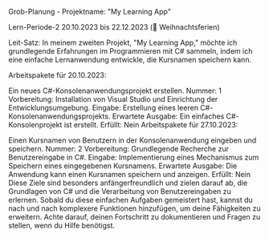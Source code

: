 Grob-Planung - Projektname: "My Learning App"

Lern-Periode-2
20.10.2023 bis 22.12.2023 (🎄 Weihnachtsferien)

Leit-Satz:
In meinem zweiten Projekt, "My Learning App," möchte ich grundlegende Erfahrungen im Programmieren mit C# sammeln, indem ich eine einfache Lernanwendung entwickle, die Kursnamen speichern kann.

Arbeitspakete für 20.10.2023:

 Ein neues C#-Konsolenanwendungsprojekt erstellen.
Nummer: 1
Vorbereitung: Installation von Visual Studio und Einrichtung der Entwicklungsumgebung.
Eingabe: Erstellung eines leeren C#-Konsolenanwendungsprojekts.
Erwartete Ausgabe: Ein einfaches C#-Konsolenprojekt ist erstellt.
Erfüllt: Nein
Arbeitspakete für 27.10.2023:

 Einen Kursnamen von Benutzern in der Konsolenanwendung eingeben und speichern.
Nummer: 2
Vorbereitung: Grundlegende Recherche zur Benutzereingabe in C#.
Eingabe: Implementierung eines Mechanismus zum Speichern eines eingegebenen Kursnamens.
Erwartete Ausgabe: Die Anwendung kann einen Kursnamen speichern und anzeigen.
Erfüllt: Nein
Diese Ziele sind besonders anfängerfreundlich und zielen darauf ab, die Grundlagen von C# und die Verarbeitung von Benutzereingaben zu erlernen. Sobald du diese einfachen Aufgaben gemeistert hast, kannst du nach und nach komplexere Funktionen hinzufügen, um deine Fähigkeiten zu erweitern. Achte darauf, deinen Fortschritt zu dokumentieren und Fragen zu stellen, wenn du Hilfe benötigst.
